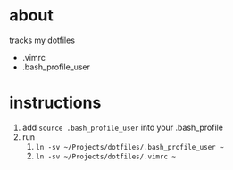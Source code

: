 # about
tracks my dotfiles
 - .vimrc
 - .bash_profile_user
 
 # instructions
1. add `source .bash_profile_user` into your .bash_profile
2. run 
    1. `ln -sv ~/Projects/dotfiles/.bash_profile_user ~`
    2. `ln -sv ~/Projects/dotfiles/.vimrc ~`
